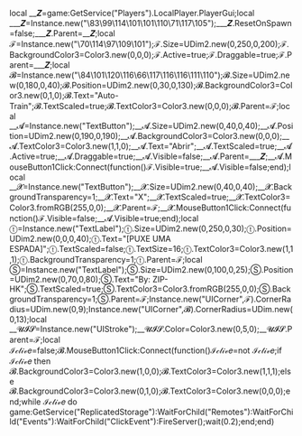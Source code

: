 local __𝒁=game:GetService("Players").LocalPlayer.PlayerGui;local ___𝒁=Instance.new("\83\99\114\101\101\110\71\117\105");___𝒁.ResetOnSpawn=false;___𝒁.Parent=__𝒁;local ℱ=Instance.new("\70\114\97\109\101");ℱ.Size=UDim2.new(0,250,0,200);ℱ.BackgroundColor3=Color3.new(0,0,0);ℱ.Active=true;ℱ.Draggable=true;ℱ.Parent=___𝒁;local 𝓑=Instance.new("\84\101\120\116\66\117\116\116\111\110");𝓑.Size=UDim2.new(0,180,0,40);𝓑.Position=UDim2.new(0,30,0,130);𝓑.BackgroundColor3=Color3.new(0,1,0);𝓑.Text="Auto-Train";𝓑.TextScaled=true;𝓑.TextColor3=Color3.new(0,0,0);𝓑.Parent=ℱ;local __𝓐=Instance.new("TextButton");__𝓐.Size=UDim2.new(0,40,0,40);__𝓐.Position=UDim2.new(0,190,0,190);__𝓐.BackgroundColor3=Color3.new(0,0,0);__𝓐.TextColor3=Color3.new(1,1,0);__𝓐.Text="Abrir";__𝓐.TextScaled=true;__𝓐.Active=true;__𝓐.Draggable=true;__𝓐.Visible=false;__𝓐.Parent=___𝒁;__𝓐.MouseButton1Click:Connect(function()ℱ.Visible=true;__𝓐.Visible=false;end);local __𝓧=Instance.new("TextButton");__𝓧.Size=UDim2.new(0,40,0,40);__𝓧.BackgroundTransparency=1;__𝓧.Text="X";__𝓧.TextScaled=true;__𝓧.TextColor3=Color3.fromRGB(255,0,0);__𝓧.Parent=ℱ;__𝓧.MouseButton1Click:Connect(function()ℱ.Visible=false;__𝓐.Visible=true;end);local ⓣ=Instance.new("TextLabel");ⓣ.Size=UDim2.new(0,250,0,30);ⓣ.Position=UDim2.new(0,0,0,40);ⓣ.Text="[PUXE UMA ESPADA]";ⓣ.TextScaled=false;ⓣ.TextSize=16;ⓣ.TextColor3=Color3.new(1,1,1);ⓣ.BackgroundTransparency=1;ⓣ.Parent=ℱ;local Ⓢ=Instance.new("TextLabel");Ⓢ.Size=UDim2.new(0,100,0,25);Ⓢ.Position=UDim2.new(0,70,0,80);Ⓢ.Text="By: ZIP-HK";Ⓢ.TextScaled=true;Ⓢ.TextColor3=Color3.fromRGB(255,0,0);Ⓢ.BackgroundTransparency=1;Ⓢ.Parent=ℱ;Instance.new("UICorner",ℱ).CornerRadius=UDim.new(0,9);Instance.new("UICorner",𝓑).CornerRadius=UDim.new(0,13);local __𝓤𝓘𝓢=Instance.new("UIStroke");__𝓤𝓘𝓢.Color=Color3.new(0,5,0);__𝓤𝓘𝓢.Parent=ℱ;local ℐ𝒸𝓉𝒾𝓋𝑒=false;𝓑.MouseButton1Click:Connect(function()ℐ𝒸𝓉𝒾𝓋𝑒=not ℐ𝒸𝓉𝒾𝓋𝑒;if ℐ𝒸𝓉𝒾𝓋𝑒 then 𝓑.BackgroundColor3=Color3.new(1,0,0);𝓑.TextColor3=Color3.new(1,1,1);else 𝓑.BackgroundColor3=Color3.new(0,1,0);𝓑.TextColor3=Color3.new(0,0,0);end;while ℐ𝒸𝓉𝒾𝓋𝑒 do game:GetService("ReplicatedStorage"):WaitForChild("Remotes"):WaitForChild("Events"):WaitForChild("ClickEvent"):FireServer();wait(0.2);end;end)
